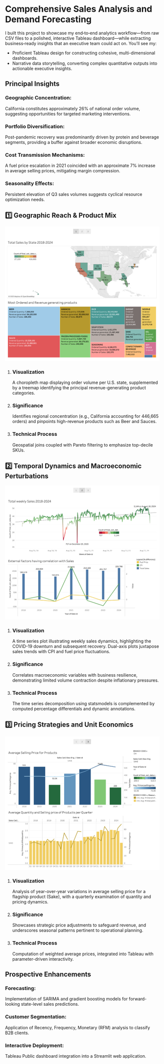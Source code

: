 # Comprehensive Sales Analysis and Demand Forecasting
I built this project to showcase my end‑to‑end analytics workflow—from raw CSV files to a polished, interactive Tableau dashboard—while extracting business‑ready insights that an executive team could act on. You’ll see my:
<ul>
  <li>Proficient Tableau design for constructing cohesive, multi-dimensional dashboards.</li>
  <li>Narrative data storytelling, converting complex quantitative outputs into actionable executive insights.</li>
</ul>

<h2>Principal Insights</h2>

<h3>Geographic Concentration:</h3> California constitutes approximately 26% of national order volume, suggesting opportunities for targeted marketing interventions.
<h3>Portfolio Diversification:</h3> Post-pandemic recovery was predominantly driven by protein and beverage segments, providing a buffer against broader economic disruptions.
<h3>Cost Transmission Mechanisms:</h3> A fuel price escalation in 2021 coincided with an approximate 7% increase in average selling prices, mitigating margin compression.
<h3>Seasonality Effects:</h3> Persistent elevation of Q3 sales volumes suggests cyclical resource optimization needs.



<h2>1️⃣ Geographic Reach & Product Mix</h2>

![Story 1](https://raw.githubusercontent.com/shrheh20/Demand-Forecasting-EDA/main/images/story1.png)
<ol>
  <li><h3>Visualization</h3> A choropleth map displaying order volume per U.S. state, supplemented by a treemap identifying the principal revenue-generating product categories.</li>
  <li><h3>Significance</h3> Identifies regional concentration (e.g., California accounting for 446,665 orders) and pinpoints high-revenue products such as Beer and Sauces.</li>
  <li><h3>Technical Process</h3> Geospatial joins coupled with Pareto filtering to emphasize top-decile SKUs.</li>
</ol>

<h2>2️⃣ Temporal Dynamics and Macroeconomic Perturbations</h2>

![Story 2](https://raw.githubusercontent.com/shrheh20/Demand-Forecasting-EDA/main/images/story2.png)

<ol>
  <li><h3>Visualization</h3> A time series plot illustrating weekly sales dynamics, highlighting the COVID-19 downturn and subsequent recovery. Dual-axis plots juxtapose sales trends with CPI and fuel price fluctuations.</li>
  <li><h3>Significance</h3> Correlates macroeconomic variables with business resilience, demonstrating limited volume contraction despite inflationary pressures.</li>
  <li><h3>Technical Process</h3> The time series decomposition using statsmodels is complemented by computed percentage differentials and dynamic annotations.</li>
</ol>

<h2>3️⃣ Pricing Strategies and Unit Economics</h2>

![Story 3](https://raw.githubusercontent.com/shrheh20/Demand-Forecasting-EDA/main/images/story3.png)

<ol>
  <li><h3>Visualization</h3> Analysis of year-over-year variations in average selling price for a flagship product (Sake), with a quarterly examination of quantity and pricing dynamics.</li>
  <li><h3>Significance</h3> Showcases strategic price adjustments to safeguard revenue, and underscores seasonal patterns pertinent to operational planning.</li>
  <li><h3>Technical Process</h3> Computation of weighted average prices, integrated into Tableau with parameter-driven interactivity.</li>
</ol>

<h2>Prospective Enhancements</h2>
<h3>Forecasting:</h3> Implementation of SARIMA and gradient boosting models for forward-looking state-level sales predictions.
<h3>Customer Segmentation:</h3> Application of Recency, Frequency, Monetary (RFM) analysis to classify B2B clients.
<h3>Interactive Deployment:</h3> Tableau Public dashboard integration into a Streamlit web application.







